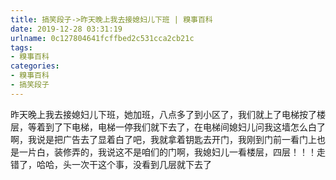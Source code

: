 ```yaml
---
title: 搞笑段子->昨天晚上我去接媳妇儿下班 | 糗事百科
date: 2019-12-28 03:31:19
urlname: 0c127804641fcffbed2c531cca2cb21c
tags: 
- 糗事百科
categories:
- 糗事百科
- 搞笑段子
---
```

昨天晚上我去接媳妇儿下班，她加班，八点多了到小区了，我们就上了电梯按了楼层，等着到了下电梯，电梯一停我们就下去了，在电梯间媳妇儿问我这墙怎么白了啊，我说是把广告去了显着白了吧，我就拿着钥匙去开门，我刚到门前一看门上也是一片白，装修弄的，我说这不是咱们的门啊，我媳妇儿一看楼层，四层！！！走错了，哈哈，头一次干这个事，没看到几层就下去了


